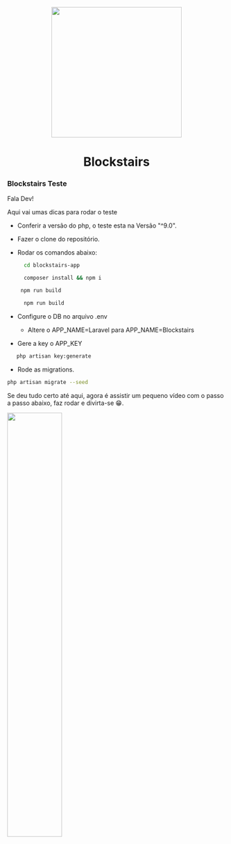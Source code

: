 
<p align="center"><a href="https://laravel.com" target="_blank"><img src="https://blockstairs.com/wp-content/uploads/2022/07/icon_positivo_500x500.png" width="300"></a></p>
<h1 align="center">Blockstairs</h1>



### Blockstairs Teste

Fala Dev!
<p>Aqui vai umas dicas para rodar o teste</p>

- Conferir a versão do php, o teste esta na Versão "^9.0".
- Fazer o clone do repositório.
- Rodar os comandos abaixo:
  ```bash
    cd blockstairs-app     
  ```
  ```bash
    composer install && npm i    
  ```
   ```bash
    npm run build   
  ```
  ```bash
    npm run build   
  ```

  
- Configure o DB no arquivo .env
    - Altere o APP_NAME=Laravel para APP_NAME=Blockstairs
    
 - Gere a key o APP_KEY
 ```bash
    php artisan key:generate  
  ```
- Rode as migrations.
```bash
php artisan migrate --seed 

```
Se deu tudo certo até aqui, agora é assistir um pequeno vídeo com o passo a passo abaixo, faz rodar e divirta-se 😁.

[<img src="https://blockstairs.com/wp-content/uploads/2022/07/tezos-cJgb-y17rKM-unsplash-1-scaled.jpg" width="50%">](https://www.loom.com/share/abec189b221d4899a104b089ef1cbdf4 "Click e confira o vídeo")






